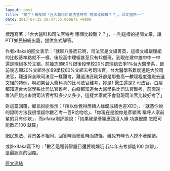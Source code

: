 ```yaml
---
layout: post
title: "瘋了！網友問「台大醫科和司法官特考 哪個比較難？？」，回文居然⋯⋯"
date: 2017-07-25 10:47:35.006671 +0800
---
```


標題寫著：「台大醫科和司法官特考 哪個比較難？？」，一則這樣的提問文章，讓PTT鄉民紛紛出籠，提供各式解答。

作者xifaka的回文表示：「就聊八卦而已啊，司法官是文組菁英，這樣文組跟理組的比較基準點就不一樣，後段高中理組甚至只有12個班，到現在建中雄中中一中還是理組多於文組，前幾志願80%跟後段學校20%選理組去爭1%台大醫學系，跟前幾志願20%文組外加89學校80%文組去考司法官，台大醫學系難度還是大於司法官，難道保全跟司法官一樣難考，難道法匠剛好都是那些高一數理程度強跑去選文組的特例，啊如果台大醬料真的比司法官難考，妳是1.醫生還是2.司法官，白癡都知道台大醫學系比司法官難考，白癡都知道台大醫學系比司法官難考，前面還一堆法匠跳出來說司法官考科多少又多少，這樣大家就不會發現司法官比較好考了」

對這篇回覆，鄉民紛紛表示：「所以你覺得彥穎人緣爛成績也差XDD」、「就憑你說的證明方法我很懷疑你數乙考一百R哈哈哈」、「你現在是說你是彥穎嗎 稱呼人家前輩的只有你欸」，而xifaka則評論說：「如果我是彥穎應該沒人緣 功課很爛 怎麼可能數乙100 就算」

網民想法、背景各不相同，回答時而紛亂時而搞怪，難免有時令人摸不著頭緒。

或許xifaka寫下的：「數乙這種弱智題目還要唬爛哦 我年年去考都能100 無聊」，是最認真的回覆。

<a href = "https://www.ptt.cc/bbs/Gossiping/M.1500941533.A.57E.html">原文連結</a>

